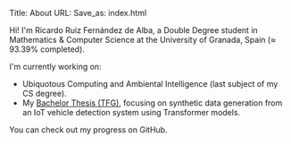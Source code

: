 Title: About
URL:
Save_as: index.html

Hi! I'm Ricardo Ruiz Fernández de Alba, a Double Degree student in Mathematics & Computer Science at the University of Granada, Spain (≈ 93.39% completed).

I'm currently working on:

- Ubiquotous Computing and Ambiental Intelligence (last subject of my CS degree).
- My [Bachelor Thesis (TFG)](https://github.com/eigenric/TFG), focusing on synthetic data generation from an IoT vehicle detection system using Transformer models. 

You can check out my progress on GitHub.